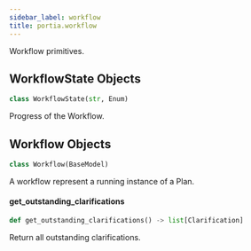 ```yaml
---
sidebar_label: workflow
title: portia.workflow
---
```


Workflow primitives.

## WorkflowState Objects

```python
class WorkflowState(str, Enum)
```

Progress of the Workflow.

## Workflow Objects

```python
class Workflow(BaseModel)
```

A workflow represent a running instance of a Plan.

#### get\_outstanding\_clarifications

```python
def get_outstanding_clarifications() -> list[Clarification]
```

Return all outstanding clarifications.

